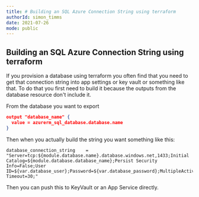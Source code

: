 ```yaml
---
title: # Building an SQL Azure Connection String using terraform
authorId: simon_timms
date: 2021-07-26
mode: public
---
```


## Building an SQL Azure Connection String using terraform

If you provision a database using terraform you often find that you need to get that connection string into app settings or key vault or something like that. To do that you first need to build it because the outputs from the database resource don't include it. 

From the database you want to export

```json
output "database_name" {
  value = azurerm_sql_database.database.name
}

```

Then when you actually build the string you want something like this:

```
database_connection_string    = "Server=tcp:${module.database.name}.database.windows.net,1433;Initial Catalog=${module.database.database_name};Persist Security Info=False;User ID=${var.database_user};Password=${var.database_password};MultipleActiveResultSets=True;Encrypt=True;TrustServerCertificate=False;Connection Timeout=30;"
```

Then you can push this to KeyVault or an App Service directly. 